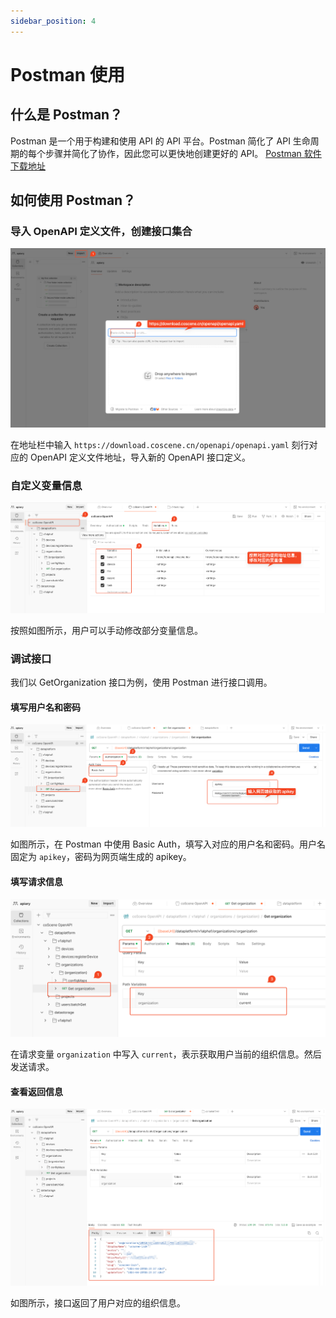 ```yaml
---
sidebar_position: 4
---
```


# Postman 使用

## 什么是 Postman？

Postman 是一个用于构建和使用 API 的 API 平台。Postman 简化了 API 生命周期的每个步骤并简化了协作，因此您可以更快地创建更好的 API。
[Postman 软件下载地址](https://www.postman.com/)

## 如何使用 Postman？

### 导入 OpenAPI 定义文件，创建接口集合

![postman-import](./img/postman-import.png)

在地址栏中输入 `https://download.coscene.cn/openapi/openapi.yaml` 刻行对应的 OpenAPI 定义文件地址，导入新的 OpenAPI 接口定义。

### 自定义变量信息

![postman-variable](./img/postman-variable.png)

按照如图所示，用户可以手动修改部分变量信息。

### 调试接口

我们以 GetOrganization 接口为例，使用 Postman 进行接口调用。

#### 填写用户名和密码

![get-org-1](./img/postman-get-org-1.png)

如图所示，在 Postman 中使用 Basic Auth，填写入对应的用户名和密码。用户名固定为 `apikey`，密码为网页端生成的 apikey。

#### 填写请求信息

![get-org-2](./img/postman-get-org-2.png)

在请求变量 `organization` 中写入 `current`，表示获取用户当前的组织信息。然后发送请求。

#### 查看返回信息

![get-org-3](./img/postman-get-org-3.png)

如图所示，接口返回了用户对应的组织信息。
